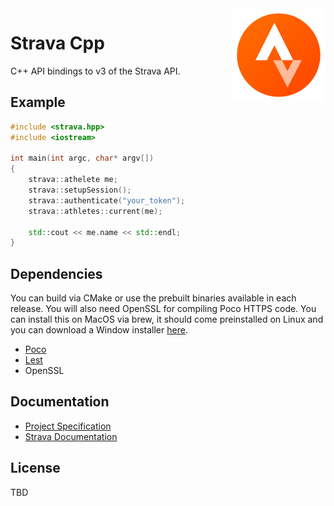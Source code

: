 
<img src='icon.png' width='150' height='150' align='right' />

# Strava Cpp

C++ API bindings to v3 of the Strava API.

## Example 

```cpp
#include <strava.hpp>
#include <iostream>

int main(int argc, char* argv[])
{
    strava::athelete me;
    strava::setupSession();
    strava::authenticate("your_token");
    strava::athletes::current(me);

    std::cout << me.name << std::endl;
}
```

## Dependencies

You can build via CMake or use the prebuilt binaries available in each release. You will also need OpenSSL for compiling Poco HTTPS code. You can install this on MacOS via brew, it should come preinstalled on Linux and you can download a Window installer [here]().

* [Poco](https://github.com/pocoproject/poco)
* [Lest](https://github.com/martinmoene/lest)  
* OpenSSL

## Documentation

* [Project Specification](SPECIFICATION.md)
* [Strava Documentation](http://strava.github.io/api/)

## License

TBD


